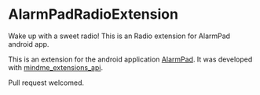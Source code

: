 AlarmPadRadioExtension
======================

Wake up with a sweet radio!
This is an Radio extension for AlarmPad android app. 

This is an extension for the android application <a href="https://play.google.com/store/apps/details?id=com.mindmeapp.alarmpad">AlarmPad</a>.
It was developed with <a href="https://github.com/riclage/mindme_extensions_api">mindme_extensions_api</a>.

Pull request welcomed.
